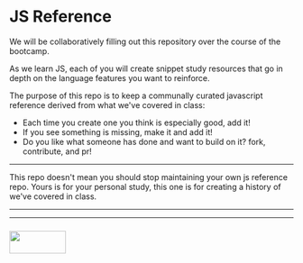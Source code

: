 # JS Reference

We will be collaboratively filling out this repository over the course of the bootcamp.

As we learn JS, each of you will create snippet study resources that go in depth on the language features you want to reinforce.

The purpose of this repo is to keep a communally curated javascript reference derived from what we've covered in class: 
* Each time you create one you think is especially good, add it!  
* If you see something is missing, make it and add it!
* Do you like what someone has done and want to build on it? fork, contribute, and pr! 


___

This repo doesn't mean you should stop maintaining your own js reference repo. Yours is for your personal study, this one is for creating a history of we've covered in class.



___
___
### <a href="http://elewa.education/blog" target="_blank"><img src="https://user-images.githubusercontent.com/18554853/34921062-506450ae-f97d-11e7-875f-6feeb26ad72d.png" width="100" height="40"/></a>
